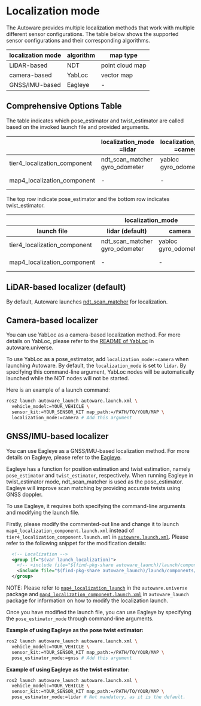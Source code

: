 # Localization mode

The Autoware provides multiple localization methods that work with multiple different sensor configurations.
The table below shows the supported sensor configurations and their corresponding algorithms.

| localization mode | algorithm | map type        |
| ----------------- | --------- | --------------- |
| LiDAR-based       | NDT       | point cloud map |
| camera-based      | YabLoc    | vector map      |
| GNSS/IMU-based    | Eagleye   | -               |

## Comprehensive Options Table

The table indicates which pose_estimator and twist_estimator are called based on the invoked launch file and provided arguments.

|                              | localization_mode<br>=lidar       | localization_mode<br>=camera | pose_estimator_mode<br>=lidar | pose_estimator_mode<br>=camera |
| ---------------------------- | --------------------------------- | ---------------------------- | ----------------------------- | ------------------------------ |
| tier4_localization_component | ndt_scan_matcher<br>gyro_odometer | yabloc<br>gyro_odometer      | -                             | -                              |
| map4_localization_component  | -                                 | -                            | ndt_scan_matcher<br>eagleye   | eagleye<br>eagleye             |

The top row indicate pose_estimator and the bottom row indicates twist_estimator.

<table>
    <thead>
        <tr>
            <th></th>
            <th colspan=2>localization_mode</th>
            <th colspan=2>pose_estimator_mode</th>
        </tr>
        <tr>
            <th>launch file</th>
            <th>lidar (default)</th>
            <th>camera</th>
            <th>lidar (default)</th>
            <th>gnss</th>
        </tr>
    </thead>
    <tbody>
        <tr>
            <td rowspan=1>tier4_localization_component</td>
            <td>ndt_scan_matcher<br>gyro_odometer</td>
            <td>yabloc<br>gyro_odometer</td>
            <td>-</td>
            <td>-</td>
        </tr>
        <tr>
            <td rowspan=1>map4_localization_component</td>
            <td>-</td>
            <td>-</td>
            <td>ndt_scan_matcher<br>eagleye</td>
            <td>eagleye<br>eagleye</td>
        </tr>
    </tbody>
</table>

## LiDAR-based localizer (default)

By default, Autoware launches [ndt_scan_matcher](https://github.com/autowarefoundation/autoware.universe/tree/main/localization/ndt_scan_matcher) for localization.

## Camera-based localizer

You can use YabLoc as a camera-based localization method.
For more details on YabLoc, please refer to the [README of YabLoc](https://github.com/autowarefoundation/autoware.universe/blob/main/localization/yabloc/README.md) in autoware.universe.

To use YabLoc as a pose_estimator, add `localization_mode:=camera` when launching Autoware.
By default, the `localization_mode` is set to `lidar`.
By specifying this command-line argument, YabLoc nodes will be automatically launched while the NDT nodes will not be started.

Here is an example of a launch command:

```bash
ros2 launch autoware_launch autoware.launch.xml \
  vehicle_model:=YOUR_VEHICLE \
  sensor_kit:=YOUR_SENSOR_KIT map_path:=/PATH/TO/YOUR/MAP \
  localization_mode:=camera # Add this argument
```

## GNSS/IMU-based localizer

You can use Eagleye as a GNSS/IMU-based localization method. For more details on Eagleye, please refer to the [Eagleye](eagleye-guide.md).

Eagleye has a function for position estimation and twist estimation, namely `pose_estimator` and `twist_estimator`, respectively.
When running Eagleye in twist_estimator mode, ndt_scan_matcher is used as the pose_estimator.
Eagleye will improve scan matching by providing accurate twists using GNSS doppler.

To use Eagleye, it requires both specifying the command-line arguments and modifying the launch file.

Firstly, please modify the commented-out line and change it to launch `map4_localization_component.launch.xml` instead of `tier4_localization_component.launch.xml` in [`autoware.launch.xml`](https://github.com/autowarefoundation/autoware_launch/blob/main/autoware_launch/launch/autoware.launch.xml).
Please refer to the following snippet for the modification details:

```xml
  <!-- Localization -->
  <group if="$(var launch_localization)">
    <!-- <include file="$(find-pkg-share autoware_launch)/launch/components/tier4_localization_component.launch.xml"/> -->
    <include file="$(find-pkg-share autoware_launch)/launch/components/map4_localization_component.launch.xml"/>
  </group>
```

NOTE: Please refer to [`map4_localization_launch`](https://github.com/autowarefoundation/autoware.universe/tree/main/launch/map4_localization_launch) in the `autoware.universe` package and [`map4_localization_component.launch.xml`](https://github.com/autowarefoundation/autoware_launch/blob/main/autoware_launch/launch/components/map4_localization_component.launch.xml) in `autoware_launch` package for information on how to modify the localization launch.

Once you have modified the launch file, you can use Eagleye by specifying the `pose_estimator_mode` through command-line arguments.

**Example of using Eagleye as the pose twist estimator:**

```bash
ros2 launch autoware_launch autoware.launch.xml \
  vehicle_model:=YOUR_VEHICLE \
  sensor_kit:=YOUR_SENSOR_KIT map_path:=/PATH/TO/YOUR/MAP \
  pose_estimator_mode:=gnss # Add this argument
```

**Example of using Eagleye as the twist estimator:**

```bash
ros2 launch autoware_launch autoware.launch.xml \
  vehicle_model:=YOUR_VEHICLE \
  sensor_kit:=YOUR_SENSOR_KIT map_path:=/PATH/TO/YOUR/MAP \
  pose_estimator_mode:=lidar # Not mandatory, as it is the default.
```
